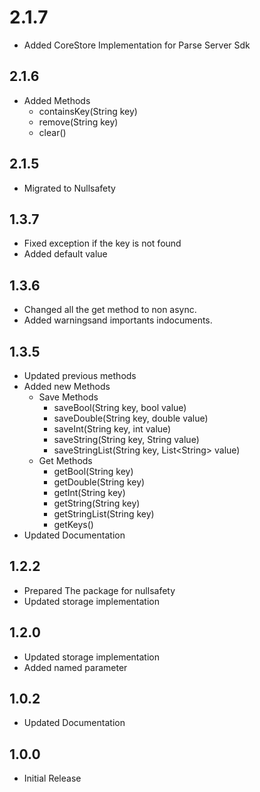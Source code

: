 # 2.1.7

- Added CoreStore Implementation for Parse Server Sdk

## 2.1.6

- Added Methods
  - containsKey(String key)
  - remove(String key)
  - clear()

## 2.1.5

- Migrated to Nullsafety

## 1.3.7

- Fixed exception if the key is not found
- Added default value

## 1.3.6

- Changed all the get method to non async.
- Added warningsand importants indocuments.

## 1.3.5

- Updated previous methods
- Added new Methods
  - Save Methods
    - saveBool(String key, bool value)
    - saveDouble(String key, double value)
    - saveInt(String key, int value)
    - saveString(String key, String value)
    - saveStringList(String key, List\<String> value)
  - Get Methods
    - getBool(String key)
    - getDouble(String key)
    - getInt(String key)
    - getString(String key)
    - getStringList(String key)
    - getKeys()
- Updated Documentation

## 1.2.2

- Prepared The package for nullsafety
- Updated storage implementation

## 1.2.0

- Updated storage implementation
- Added named parameter

## 1.0.2

- Updated Documentation

## 1.0.0

- Initial Release

